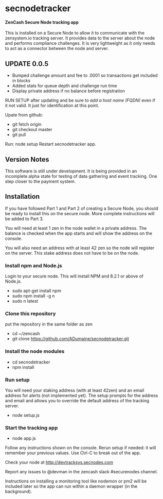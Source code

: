 # secnodetracker
#### ZenCash Secure Node tracking app

This is installed on a Secure Node to allow it to communicate with the zensystem.io tracking server. It provides data to the server about the node and performs compliance challenges. It is very lightweight as it only needs to act as a connector between the node and server.

## UPDATE 0.0.5 
 - Bumped challenge amount and fee to .0001 so transactions get included in blocks
 - Added stats for queue depth and challenge run time 
 - Display private address if no balance before registration
 
 

RUN SETUP after updating and be sure to _add a host name (FQDN)_ even if it not valid. It just for identification at this point.

Upate from github:

   * git fetch origin
   * git checkout master
   * git pull

Run: node setup
Restart secnodetracker app.


## Version Notes
This software is still under development.  It is being provided in an incomplete alpha state for testing of data gathering and event tracking. One step closer to the payment system. 


## Installation
If you have followed Part 1 and Part 2 of creating a Secure Node, you should be ready to install this on the secure node. More complete instructions will be added to Part 3.  

You will need at least 1 zen in the node wallet in a private address. The balance is checked when the app starts and will show the address on the console.

You will also need an address with at least 42 zen so the node will register on the server.  This stake address does not have to be on the node. 

### Install npm and Node.js
Login to your secure node.  This will install NPM and 8.2.1 or above of Node.js. 

  * sudo apt-get install npm
  * sudo npm install -g n
  * sudo n latest

### Clone this repository
put the repository in the same folder as zen
  * cd ~/zencash
  * git clone https://github.com/ADumaine/secnodetracker.git
  
### Install the node modules
   * cd secnodetracker
   * npm install
   
### Run setup
You will need your staking address (with at least 42zen) and an email address for alerts (not implemented yet).
The setup prompts for the address and email and allows you to override the default address of the tracking server.

  * node setup.js

### Start the tracking app
  * node app.js
 
Follow any instructions shown on the console.  Rerun setup if needed: it will remember your previous values. 
Use Ctrl-C to break out of the app.
 
Check your node at http://devtracksys.secnodes.com
  
Report any issues to @devman in the zencash slack #securenodes channel. 

Instructions on installing a monitoring tool like nodemon or pm2 will be included later so the app can run within a daemon wrapper (in the background).


  


